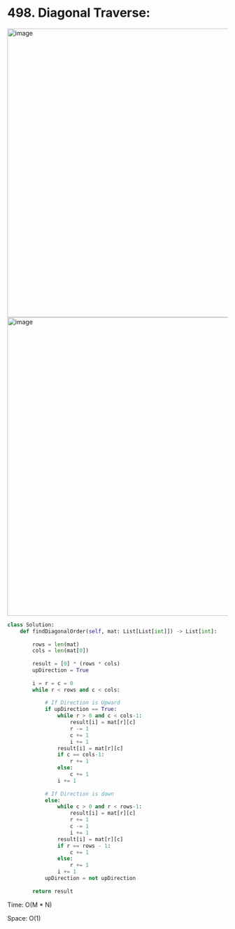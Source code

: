 # 498. Diagonal Traverse:

<img width="661" alt="image" src="https://user-images.githubusercontent.com/35987583/169687554-2b90616c-1395-4f7b-8d1e-9dbe9a6dd34d.png">
<img width="683" alt="image" src="https://user-images.githubusercontent.com/35987583/169687568-7b552302-fa4c-49e4-9798-ca002bb5a332.png">


```python
class Solution:
    def findDiagonalOrder(self, mat: List[List[int]]) -> List[int]:
        
        rows = len(mat)
        cols = len(mat[0])
        
        result = [0] * (rows * cols)
        upDirection = True
        
        i = r = c = 0
        while r < rows and c < cols:
            
            # If Direction is Upward
            if upDirection == True:
                while r > 0 and c < cols-1:
                    result[i] = mat[r][c]
                    r -= 1
                    c += 1
                    i += 1
                result[i] = mat[r][c]
                if c == cols-1:
                    r += 1
                else:
                    c += 1
                i += 1
                
            # If Direction is down
            else:
                while c > 0 and r < rows-1:
                    result[i] = mat[r][c]
                    r += 1
                    c -= 1
                    i += 1
                result[i] = mat[r][c]
                if r == rows - 1:
                    c += 1
                else:
                    r += 1
                i += 1
            upDirection = not upDirection
                     
        return result
```

Time: O(M * N)

Space: O(1)
